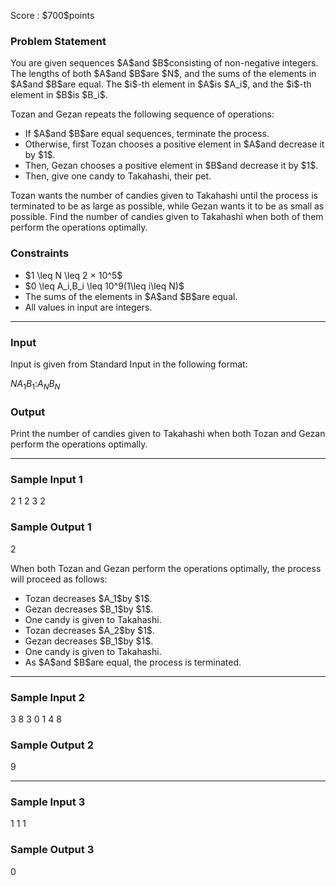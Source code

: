 
<div>

<span>

<span>

<p>
Score : $700$points
</p>

<div>

<section>

### **Problem Statement**

<p>
You are given sequences $A$and $B$consisting of non-negative integers.
The lengths of both $A$and $B$are $N$, and the sums of the elements in $A$and $B$are equal.
The $i$-th element in $A$is $A_i$, and the $i$-th element in $B$is $B_i$.
</p>

<p>
Tozan and Gezan repeats the following sequence of operations:
</p>

<ul>

<li>
If $A$and $B$are equal sequences, terminate the process.
</li>

<li>
Otherwise, first Tozan chooses a positive element in $A$and decrease it by $1$.
</li>

<li>
Then, Gezan chooses a positive element in $B$and decrease it by $1$.
</li>

<li>
Then, give one candy to Takahashi, their pet.
</li>

</ul>

<p>
Tozan wants the number of candies given to Takahashi until the process is terminated to be as large as possible, while Gezan wants it to be as small as possible.
Find the number of candies given to Takahashi when both of them perform the operations optimally.
</p>

</section>

</div>

<div>

<section>

### **Constraints**

<ul>

<li>
$1 \leq N \leq 2 × 10^5$
</li>

<li>
$0 \leq A_i,B_i \leq 10^9(1\leq i\leq N)$
</li>

<li>
The sums of the elements in $A$and $B$are equal.
</li>

<li>
All values in input are integers.
</li>

</ul>

</section>

</div>

---

<div>

<div>

<section>

### **Input**

<p>
Input is given from Standard Input in the following format:
</p>

<div>

$N$$A_1$$B_1$$:$$A_N$$B_N$
</div>

</section>

</div>

<div>

<section>

### **Output**

<p>
Print the number of candies given to Takahashi when both Tozan and Gezan perform the operations optimally.
</p>

</section>

</div>

</div>

---

<div>

<section>

### **Sample Input 1**

<div>

2
1 2
3 2

</div>

</section>

</div>

<div>

<section>

### **Sample Output 1**

<div>

2

</div>

<p>
When both Tozan and Gezan perform the operations optimally, the process will proceed as follows:
</p>

<ul>

<li>
Tozan decreases $A_1$by $1$.
</li>

<li>
Gezan decreases $B_1$by $1$.
</li>

<li>
One candy is given to Takahashi.
</li>

<li>
Tozan decreases $A_2$by $1$.
</li>

<li>
Gezan decreases $B_1$by $1$.
</li>

<li>
One candy is given to Takahashi.
</li>

<li>
As $A$and $B$are equal, the process is terminated.
</li>

</ul>

</section>

</div>

---

<div>

<section>

### **Sample Input 2**

<div>

3
8 3
0 1
4 8

</div>

</section>

</div>

<div>

<section>

### **Sample Output 2**

<div>

9

</div>

</section>

</div>

---

<div>

<section>

### **Sample Input 3**

<div>

1
1 1

</div>

</section>

</div>

<div>

<section>

### **Sample Output 3**

<div>

0

</div>

</section>

</div>

</span>

</span>

</div>
